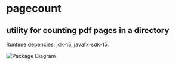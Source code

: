 # pagecount
## utility for counting pdf pages in a directory

Runtime depencies:
jdk-15, javafx-sdk-15.

![Package Diagram](https://user-images.githubusercontent.com/8217207/101016341-50511600-3571-11eb-8e78-a3d6e7849acf.jpg)
